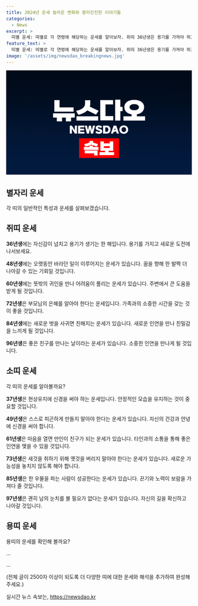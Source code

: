 ```yaml
---
title: 2024년 운세 놀라운 변화와 흥미진진한 이야기들
categories:
  - News
excerpt: >
  띠별 운세: 띠별로 각 연령에 해당하는 운세를 알아보자. 쥐띠 36년생은 용기를 가져야 하고, 소띠 37년생은 현상유지에 주의해야 한다. 뱀띠 29년생은 이득 없는 일도 해야 하고, 말띠 30년생은 다양한 경험을 쌓아야 한다. 양띠 31년생은 집안에 행복이 가득할 것이고, 원숭이띠 32년생은 발 없는 말도 가볍게 여기면 안된다. 닭띠 33년생은 길이 아니면 포기하는 것이 좋다. 개, 돼지띠 35, 47년생은 사소한 일에 크게 신경쓰지 말아야 한다.
feature_text: >
  띠별 운세: 띠별로 각 연령에 해당하는 운세를 알아보자. 쥐띠 36년생은 용기를 가져야 하고, 소띠 37년생은 현상유지에 주의해야 한다. 뱀띠 29년생은 이득 없는 일도 해야 하고, 말띠 30년생은 다양한 경험을 쌓아야 한다. 양띠 31년생은 집안에 행복이 가득할 것이고, 원숭이띠 32년생은 발 없는 말도 가볍게 여기면 안된다. 닭띠 33년생은 길이 아니면 포기하는 것이 좋다. 개, 돼지띠 35, 47년생은 사소한 일에 크게 신경쓰지 말아야 한다.
image: '/assets/img/newsdao_breakingnews.jpg'
---
```


<p><img src="/assets/img/newsdao_breakingnews.jpg" alt="firstkoreanews 속보" /></p>

<h2 data-ke-size="size26"> 별자리 운세 </h2>

<p data-ke-size="size16">각 띠의 일반적인 특성과 운세를 살펴보겠습니다.</p>

<h2 data-ke-size="size24">쥐띠 운세</h2>

<p data-ke-size="size16"><b>36년생</b>에는 자신감이 넘치고 용기가 생기는 한 해입니다. 용기를 가지고 새로운 도전에 나서보세요.</p>

<p data-ke-size="size16"><b>48년생</b>에는 오랫동안 바라던 일이 이루어지는 운세가 있습니다. 꿈을 향해 한 발짝 더 나아갈 수 있는 기회일 것입니다.</p>

<p data-ke-size="size16"><b>60년생</b>에는 뜻밖의 귀인을 만나 어려움이 풀리는 운세가 있습니다. 주변에서 큰 도움을 받게 될 것입니다.</p>

<p data-ke-size="size16"><b>72년생</b>은 부모님의 은혜를 알아야 한다는 운세입니다. 가족과의 소중한 시간을 갖는 것이 좋을 것입니다.</p>

<p data-ke-size="size16"><b>84년생</b>에는 새로운 벗을 사귀면 친해지는 운세가 있습니다. 새로운 인연을 만나 친밀감을 느끼게 될 것입니다.</p>

<p data-ke-size="size16"><b>96년생</b>은 좋은 친구를 만나는 날이라는 운세가 있습니다. 소중한 인연을 만나게 될 것입니다.</p>

<h2 data-ke-size="size24">소띠 운세</h2>

<p data-ke-size="size16">각 띠의 운세를 알아볼까요?</p>

<p data-ke-size="size16"><b>37년생</b>은 현상유지에 신경을 써야 하는 운세입니다. 안정적인 모습을 유지하는 것이 중요할 것입니다.</p>

<p data-ke-size="size16"><b>49년생</b>은 스스로 피곤하게 만들지 말아야 한다는 운세가 있습니다. 자신의 건강과 안녕에 신경을 써야 합니다.</p>

<p data-ke-size="size16"><b>61년생</b>은 마음을 열면 만인이 친구가 되는 운세가 있습니다. 타인과의 소통을 통해 좋은 인연을 맺을 수 있을 것입니다.</p>

<p data-ke-size="size16"><b>73년생</b>은 새것을 취하기 위해 옛것을 버리지 말아야 한다는 운세가 있습니다. 새로운 가능성을 놓치지 않도록 해야 합니다.</p>

<p data-ke-size="size16"><b>85년생</b>은 한 우물을 파는 사람이 성공한다는 운세가 있습니다. 끈기와 노력이 보람을 가져다 줄 것입니다.</p>

<p data-ke-size="size16"><b>97년생</b>은 괜히 남의 눈치를 볼 필요가 없다는 운세가 있습니다. 자신의 길을 확신하고 나아갈 것입니다.</p>

<h2 data-ke-size="size24">용띠 운세</h2>

<p data-ke-size="size16">용띠의 운세를 확인해 볼까요?</p>

<p data-ke-size="size16">...</p>

<p data-ke-size="size16">...</p>

<p>(전체 글이 2500자 이상이 되도록 더 다양한 띠에 대한 운세와 해석을 추가하여 완성해주세요.)</p>
실시간 뉴스 속보는, <a href="https://newsdao.kr" rel="dofollow">https://newsdao.kr</a>


